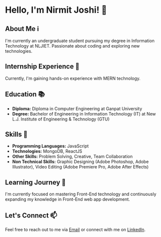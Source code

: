 # Hello, I'm Nirmit Joshi! :wave:
## About Me :information_source:
I'm currently an undergraduate student pursuing my degree in Information Technology at NLJIET. Passionate about coding and exploring new technologies.
## Internship Experience :briefcase:
Currently, I'm gaining hands-on experience with MERN technology.
## Education :books:
- **Diploma:** Diploma in Computer Engineering at Ganpat University
- **Degree:** Bachelor of Engineering in Information Technology (IT) at New L.J. Institute of Engineering & Technology (GTU) 
## Skills :rocket:
- **Programming Languages:** JavaScript
- **Technologies:** MongoDB, ReactJS
- **Other Skills:** Problem Solving, Creative, Team Collaboration
- **Non Technical Skills:** Graphic Designing (Adobe Photoshop, Adobe Illustrator), Video Editing (Adobe Premiere Pro, Adobe After Effects)
## Learning Journey :seedling:
I'm currently focused on mastering Front-End technology and continuously expanding my knowledge in Front-End web app development.
## Let's Connect :mailbox:
Feel free to reach out to me via [Email](mailto:nirmitjoshi2002@gmail.com) or connect with me on [LinkedIn](https://www.linkedin.com/in/nirmit-joshi-njmods).
